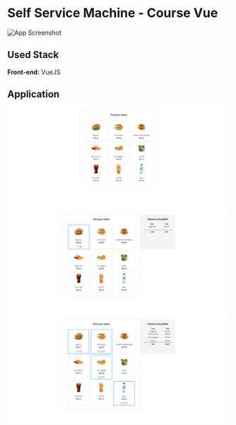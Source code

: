 

# Self Service Machine - Course Vue 
![App Screenshot](assets/258e205e-5ec3-4229-817c-6890c91ba5f4.png)

## Used Stack 
**Front-end:** VueJS


## Application
![App Screenshot](img/screen.png)
![App Screenshot](img/cart.png)
![App Screenshot](img/cartend.png)



